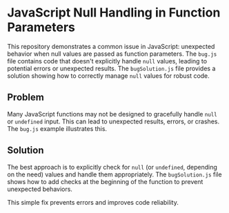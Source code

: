 # JavaScript Null Handling in Function Parameters

This repository demonstrates a common issue in JavaScript: unexpected behavior when null values are passed as function parameters.  The `bug.js` file contains code that doesn't explicitly handle `null` values, leading to potential errors or unexpected results. The `bugSolution.js` file provides a solution showing how to correctly manage `null` values for robust code.

## Problem
Many JavaScript functions may not be designed to gracefully handle `null` or `undefined` input.  This can lead to unexpected results, errors, or crashes.  The `bug.js` example illustrates this.

## Solution
The best approach is to explicitly check for `null` (or `undefined`, depending on the need) values and handle them appropriately. The `bugSolution.js` file shows how to add checks at the beginning of the function to prevent unexpected behaviors.

This simple fix prevents errors and improves code reliability.